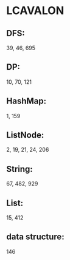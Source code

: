 # LCAVALON
## DFS: 
39, 46, 695

## DP:
10, 70, 121

## HashMap: 
1, 159

## ListNode: 
2, 19, 21, 24, 206

## String: 
67, 482, 929

## List:
15, 412

## data structure:
146
